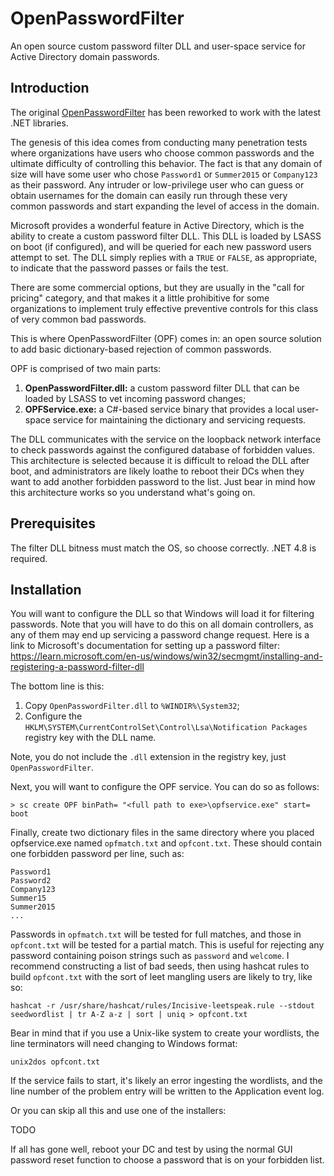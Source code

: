 # OpenPasswordFilter
An open source custom password filter DLL and user-space service for Active Directory domain passwords.

## Introduction

The original [OpenPasswordFilter](https://github.com/jephthai/OpenPasswordFilter) has been reworked to work with the latest .NET libraries.

The genesis of this idea comes from conducting many penetration tests where organizations have users who choose common passwords and the ultimate difficulty of controlling this behavior. The fact is that any domain of size will have some user who chose `Password1` or `Summer2015` or `Company123` as their password.  Any intruder or low-privilege user who can guess or obtain usernames for the domain can easily run through these very common passwords and start expanding the level of access in the domain.

Microsoft provides a wonderful feature in Active Directory, which is the ability to create a custom password filter DLL. This DLL is loaded by LSASS on boot (if configured), and will be queried for each new password users attempt to set.  The DLL simply replies with a `TRUE` or `FALSE`, as appropriate, to indicate that the password passes or fails the test.

There are some commercial options, but they are usually in the "call for pricing" category, and that makes it a little prohibitive for some organizations to implement truly effective preventive controls for this class of very common bad passwords.

This is where OpenPasswordFilter (OPF) comes in: an open source solution to add basic dictionary-based rejection of common passwords.

OPF is comprised of two main parts:
   1. **OpenPasswordFilter.dll:** a custom password filter DLL that can be loaded by LSASS to vet incoming password changes;
   2. **OPFService.exe:** a C#-based service binary that provides a local user-space service for maintaining the dictionary and servicing requests.

The DLL communicates with the service on the loopback network interface to check passwords against the configured database of forbidden values. This architecture is selected because it is difficult to reload the DLL after boot, and administrators are likely loathe to reboot their DCs when they want to add another forbidden password to the list. Just bear in mind how this architecture works so you understand what's going on.

## Prerequisites

The filter DLL bitness must match the OS, so choose correctly. .NET 4.8 is required.

## Installation

You will want to configure the DLL so that Windows will load it for filtering passwords. Note that you will have to do this on all domain controllers, as any of them may end up servicing a password change request. Here is a link to Microsoft's documentation for setting up a password filter: https://learn.microsoft.com/en-us/windows/win32/secmgmt/installing-and-registering-a-password-filter-dll

The bottom line is this:
  1. Copy `OpenPasswordFilter.dll` to `%WINDIR%\System32`;
  2. Configure the `HKLM\SYSTEM\CurrentControlSet\Control\Lsa\Notification Packages` registry key with the DLL name.

Note, you do not include the `.dll` extension in the registry key, just `OpenPasswordFilter`.

Next, you will want to configure the OPF service. You can do so as follows:
```
> sc create OPF binPath= "<full path to exe>\opfservice.exe" start= boot
```
Finally, create two dictionary files in the same directory where you placed opfservice.exe named `opfmatch.txt` and `opfcont.txt`. These should contain one forbidden password per line, such as:
```
Password1
Password2
Company123
Summer15
Summer2015
...
```
Passwords in `opfmatch.txt` will be tested for full matches, and those in `opfcont.txt` will be tested for a partial match. This is useful for rejecting any password containing poison strings such as `password` and `welcome`. I recommend constructing a list of bad seeds, then using hashcat rules to build `opfcont.txt` with the sort of leet mangling users are likely to try, like so:
```
hashcat -r /usr/share/hashcat/rules/Incisive-leetspeak.rule --stdout seedwordlist | tr A-Z a-z | sort | uniq > opfcont.txt
```
Bear in mind that if you use a Unix-like system to create your wordlists, the line terminators will need changing to Windows format:
```
unix2dos opfcont.txt
```
If the service fails to start, it's likely an error ingesting the wordlists, and the line number of the problem entry will be written to the Application event log.

Or you can skip all this and use one of the installers:

TODO

If all has gone well, reboot your DC and test by using the normal GUI password reset function to choose a password that is on your forbidden list.
